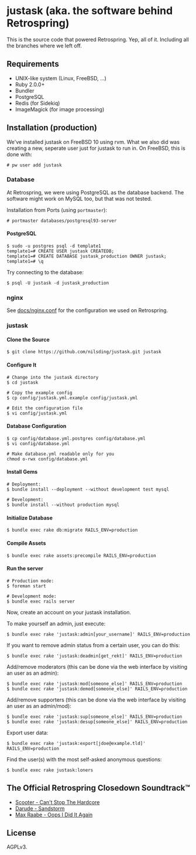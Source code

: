 # justask (aka. the software behind Retrospring)

This is the source code that powered Retrospring.  Yep, all of it.  Including
all the branches where we left off.

<!--
Except for the memes that happened 4 hours before the shutdown.  I've edited
it right on the server, without a special branch or something.  If you want
to, I can make a branch with all the modifications we made.
-->

## Requirements

- UNIX-like system (Linux, FreeBSD, ...)
- Ruby 2.0.0+
- Bundler
- PostgreSQL
- Redis (for Sidekiq)
- ImageMagick (for image processing)

## Installation (production)

We've installed justask on FreeBSD 10 using rvm.  What we also did was
creating a new, seperate user just for justask to run in.  On FreeBSD, this
is done with:

    # pw user add justask

### Database

At Retrospring, we were using PostgreSQL as the database backend.  The
software might work on MySQL too, but that was not tested.

Installation from Ports (using `portmaster`):

    # portmaster databases/postgresql93-server

#### PostgreSQL

    $ sudo -u postgres psql -d template1
    template1=# CREATE USER justask CREATEDB;
    template1=# CREATE DATABASE justask_production OWNER justask;
    template1=# \q

Try connecting to the database:

    $ psql -U justask -d justask_production

### nginx

See [docs/nginx.conf](https://github.com/nilsding/justask/blob/master/docs/nginx.conf)
for the configuration we used on Retrospring.

### justask

#### Clone the Source

    $ git clone https://github.com/nilsding/justask.git justask

#### Configure It

    # Change into the justask directory
    $ cd justask

    # Copy the example config
    $ cp config/justask.yml.example config/justask.yml

    # Edit the configuration file
    $ vi config/justask.yml

#### Database Configuration

    $ cp config/database.yml.postgres config/database.yml
    $ vi config/database.yml

    # Make database.yml readable only for you
    chmod o-rwx config/database.yml

#### Install Gems

    # Deployment:
    $ bundle install --deployment --without development test mysql

    # Development:
    $ bundle install --without production mysql

#### Initialize Database

    $ bundle exec rake db:migrate RAILS_ENV=production

#### Compile Assets

    $ bundle exec rake assets:precompile RAILS_ENV=production

#### Run the server

    # Production mode:
    $ foreman start

    # Development mode:
    $ bundle exec rails server

Now, create an account on your justask installation.

To make yourself an admin, just execute:

    $ bundle exec rake 'justask:admin[your_username]' RAILS_ENV=production

If you want to remove admin status from a certain user, you can do this:

    $ bundle exec rake 'justask:deadmin[get_rekt]' RAILS_ENV=production

Add/remove moderators (this can be done via the web interface by visiting an user as an admin):

    $ bundle exec rake 'justask:mod[someone_else]' RAILS_ENV=production
    $ bundle exec rake 'justask:demod[someone_else]' RAILS_ENV=production

Add/remove supporters (this can be done via the web interface by visiting an user as an admin/mod):

    $ bundle exec rake 'justask:sup[someone_else]' RAILS_ENV=production
    $ bundle exec rake 'justask:desup[someone_else]' RAILS_ENV=production

Export user data:

    $ bundle exec rake 'justask:export[jdoe@example.tld]' RAILS_ENV=production

Find the user(s) with the most self-asked anonymous questions:

    $ bundle exec rake justask:loners

## The Official Retrospring Closedown Soundtrack™

* [Scooter - Can't Stop The Hardcore](https://www.youtube.com/watch?v=nJ3bet-Y79w)
* [Darude - Sandstorm](https://www.youtube.com/watch?v=y6120QOlsfU)
* [Max Raabe - Oops I Did It Again](https://www.youtube.com/watch?v=qYr9kIyambE)

## License

AGPLv3.  
